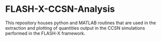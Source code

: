 # FLASH-X-CCSN-Analysis
This repository houses python and MATLAB routines that are used in the extraction and plotting of quantities output in the CCSN simulations performed in the FLASH-X framework.

